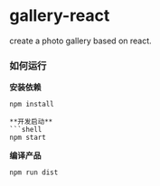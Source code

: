 # gallery-react
create a photo gallery based on react.



### 如何运行

**安装依赖**
```shell
npm install

**开发启动**
```shell
npm start
```

**编译产品**
```shell
npm run dist
```

